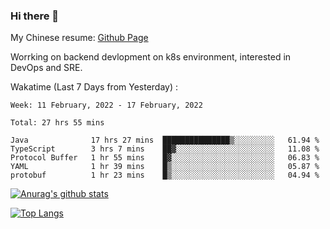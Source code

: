 ### Hi there 👋

My Chinese resume: [Github Page](https://spencercjh.github.io/resume/)

Worrking on backend devlopment on k8s environment, interested in DevOps and SRE.

Wakatime (Last 7 Days from Yesterday) :

<!--START_SECTION:waka-->
```text
Week: 11 February, 2022 - 17 February, 2022

Total: 27 hrs 55 mins

Java              17 hrs 27 mins  ███████████████▒░░░░░░░░░   61.94 % 
TypeScript        3 hrs 7 mins    ██▓░░░░░░░░░░░░░░░░░░░░░░   11.08 % 
Protocol Buffer   1 hr 55 mins    █▓░░░░░░░░░░░░░░░░░░░░░░░   06.83 % 
YAML              1 hr 39 mins    █▒░░░░░░░░░░░░░░░░░░░░░░░   05.87 % 
protobuf          1 hr 23 mins    █▒░░░░░░░░░░░░░░░░░░░░░░░   04.94 % 
```
<!--END_SECTION:waka-->

[![Anurag's github stats](https://github-readme-stats.vercel.app/api?username=spencercjh&theme=tokyonight&show_icons=true)](https://github.com/anuraghazra/github-readme-stats)

[![Top Langs](https://github-readme-stats.vercel.app/api/top-langs/?username=spencercjh&layout=compact&theme=tokyonight)](https://github.com/anuraghazra/github-readme-stats)
